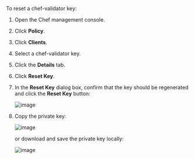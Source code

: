 To reset a chef-validator key:

1. Open the Chef management console.

1. Click **Policy**.

1. Click **Clients**.

1. Select a chef-validator key.

1. Click the **Details** tab.

1. Click **Reset Key**.

1. In the **Reset Key** dialog box, confirm that the key should be
   regenerated and click the **Reset Key** button:

   ![image](/images/step_manage_webui_admin_organization_reset_key.png)

1. Copy the private key:

   ![image](/images/step_manage_webui_policy_client_reset_key_copy.png)

   or download and save the private key locally:

   ![image](/images/step_manage_webui_policy_client_reset_key_download.png)
